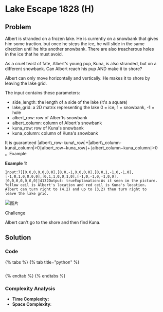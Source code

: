 # Lake Escape 1828 \(H\)

## Problem

Albert is stranded on a frozen lake. He is currently on a snowbank that gives him some traction. but once he steps the ice, he will slide in the same direction until he hits another snowbank. There are also treacherous holes in the ice that he must avoid.

As a cruel twist of fate, Albert's young pup, Kuna, is also stranded, but on a different snowbank. Can Albert reach his pup AND make it to shore?

Albert can only move horizontally and vertically. He makes it to shore by leaving the lake grid.

The input contains these parameters:

* side\_length: the length of a side of the lake \(it's a square\)
* lake\_grid: a 2D matrix representing the lake 0 = ice, 1 = snowbank, -1 = hole
* albert\_row: row of Alber'ts snowbank
* albert\_column: column of Albert's snowbank
* kuna\_row: row of Kuna's snowbank
* kuna\_column: column of Kuna's snowbank

It is guaranteed \|albert\\_row-kuna\\_row\|+\|albert\\_column- kuna\\_column\|&gt;0∣albert\_row−kuna\_row∣+∣albert\_column−kuna\_column∣&gt;0。Example

**Example 1:**

```text
Input:7[[0,0,0,0,0,0,0],[0,0,-1,0,0,0,0],[0,0,1,-1,0,-1,0],[-1,0,1,0,0,0,0],[0,1,1,0,0,1,0],[-1,0,-1,0,-1,0,0],[0,0,0,0,0,0,0]]4132Output: trueExplanation:As it seen in the picture. Yellow ceil is Albert's location and red ceil is Kuna's location. Albert can turn right to (4,2) and up to (3,2) then turn right to leave the lake grid.
```

![&#x56FE;&#x7247;](https://media.jiuzhang.com/media/markdown/images/2/20/c06db360-53ec-11ea-ab9e-0242c0a8d005.jpg)

Challenge

Albert can't go to the shore and then find Kuna.

## Solution 

### Code

{% tabs %}
{% tab title="python" %}
```python

```
{% endtab %}
{% endtabs %}

### Complexity Analysis

* **Time Complexity:**
* **Space Complexity:**

